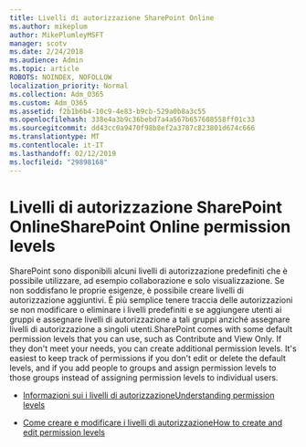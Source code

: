 ```yaml
---
title: Livelli di autorizzazione SharePoint Online
ms.author: mikeplum
author: MikePlumleyMSFT
manager: scotv
ms.date: 2/24/2018
ms.audience: Admin
ms.topic: article
ROBOTS: NOINDEX, NOFOLLOW
localization_priority: Normal
ms.collection: Adm_O365
ms.custom: Adm_O365
ms.assetid: f2b1b6b4-10c9-4e83-b9cb-529a0b8a3c55
ms.openlocfilehash: 338e4a3b9c36bebd7a4a567b657608558ff01c33
ms.sourcegitcommit: dd43cc0a9470f98b8ef2a3787c823801d674c666
ms.translationtype: MT
ms.contentlocale: it-IT
ms.lasthandoff: 02/12/2019
ms.locfileid: "29898168"
---
```

# <a name="sharepoint-online-permission-levels"></a><span data-ttu-id="665c4-102">Livelli di autorizzazione SharePoint Online</span><span class="sxs-lookup"><span data-stu-id="665c4-102">SharePoint Online permission levels</span></span>

<span data-ttu-id="665c4-p101">SharePoint sono disponibili alcuni livelli di autorizzazione predefiniti che è possibile utilizzare, ad esempio collaborazione e solo visualizzazione. Se non soddisfano le proprie esigenze, è possibile creare livelli di autorizzazione aggiuntivi. È più semplice tenere traccia delle autorizzazioni se non modificare o eliminare i livelli predefiniti e se aggiungere utenti ai gruppi e assegnare livelli di autorizzazione a tali gruppi anziché assegnare livelli di autorizzazione a singoli utenti.</span><span class="sxs-lookup"><span data-stu-id="665c4-p101">SharePoint comes with some default permission levels that you can use, such as Contribute and View Only. If they don't meet your needs, you can create additional permission levels. It's easiest to keep track of permissions if you don't edit or delete the default levels, and if you add people to groups and assign permission levels to those groups instead of assigning permission levels to individual users.</span></span>
  
- [<span data-ttu-id="665c4-106">Informazioni sui i livelli di autorizzazione</span><span class="sxs-lookup"><span data-stu-id="665c4-106">Understanding permission levels</span></span>](https://go.microsoft.com/fwlink/?linkid=867071)
    
- [<span data-ttu-id="665c4-107">Come creare e modificare i livelli di autorizzazione</span><span class="sxs-lookup"><span data-stu-id="665c4-107">How to create and edit permission levels</span></span>](https://go.microsoft.com/fwlink/?linkid=867072)
    


